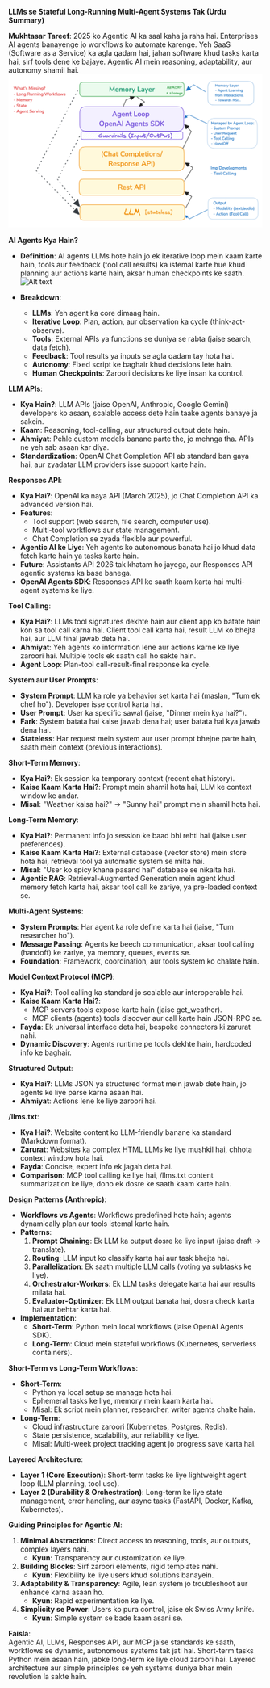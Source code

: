 **LLMs se Stateful Long-Running Multi-Agent Systems Tak (Urdu Summary)**

**Mukhtasar Tareef**:
2025 ko Agentic AI ka saal kaha ja raha hai. Enterprises AI agents banayenge jo workflows ko automate karenge. Yeh SaaS (Software as a Service) ka agla qadam hai, jahan software khud tasks karta hai, sirf tools dene ke bajaye. Agentic AI mein reasoning, adaptability, aur autonomy shamil hai.
![Alt text](agent-orchestration-layer.png)

**AI Agents Kya Hain?**  
- **Definition**: AI agents LLMs hote hain jo ek iterative loop mein kaam karte hain, tools aur feedback (tool call results) ka istemal karte hue khud planning aur actions karte hain, aksar human checkpoints ke saath.  
![Alt text](evaluation.jpg)

- **Breakdown**:  
  - **LLMs**: Yeh agent ka core dimaag hain.  
  - **Iterative Loop**: Plan, action, aur observation ka cycle (think-act-observe).  
  - **Tools**: External APIs ya functions se duniya se rabta (jaise search, data fetch).  
  - **Feedback**: Tool results ya inputs se agla qadam tay hota hai.  
  - **Autonomy**: Fixed script ke baghair khud decisions lete hain.  
  - **Human Checkpoints**: Zaroori decisions ke liye insan ka control.  

**LLM APIs**:
- **Kya Hain?**: LLM APIs (jaise OpenAI, Anthropic, Google Gemini) developers ko asaan, scalable access dete hain taake agents banaye ja sakein.  
- **Kaam**: Reasoning, tool-calling, aur structured output dete hain.  
- **Ahmiyat**: Pehle custom models banane parte the, jo mehnga tha. APIs ne yeh sab asaan kar diya.  
- **Standardization**: OpenAI Chat Completion API ab standard ban gaya hai, aur zyadatar LLM providers isse support karte hain.  

**Responses API**:
- **Kya Hai?**: OpenAI ka naya API (March 2025), jo Chat Completion API ka advanced version hai.  
- **Features**:  
  - Tool support (web search, file search, computer use).  
  - Multi-tool workflows aur state management.  
  - Chat Completion se zyada flexible aur powerful.  
- **Agentic AI ke Liye**: Yeh agents ko autonomous banata hai jo khud data fetch karte hain ya tasks karte hain.  
- **Future**: Assistants API 2026 tak khatam ho jayega, aur Responses API agentic systems ka base banega.  
- **OpenAI Agents SDK**: Responses API ke saath kaam karta hai multi-agent systems ke liye.  

**Tool Calling**:
- **Kya Hai?**: LLMs tool signatures dekhte hain aur client app ko batate hain kon sa tool call karna hai. Client tool call karta hai, result LLM ko bhejta hai, aur LLM final jawab deta hai.  
- **Ahmiyat**: Yeh agents ko information lene aur actions karne ke liye zaroori hai. Multiple tools ek saath call ho sakte hain.  
- **Agent Loop**: Plan-tool call-result-final response ka cycle.  

**System aur User Prompts**:
- **System Prompt**: LLM ka role ya behavior set karta hai (maslan, "Tum ek chef ho"). Developer isse control karta hai.  
- **User Prompt**: User ka specific sawal (jaise, "Dinner mein kya hai?").  
- **Fark**: System batata hai kaise jawab dena hai; user batata hai kya jawab dena hai.  
- **Stateless**: Har request mein system aur user prompt bhejne parte hain, saath mein context (previous interactions).  

**Short-Term Memory**:
- **Kya Hai?**: Ek session ka temporary context (recent chat history).  
- **Kaise Kaam Karta Hai?**: Prompt mein shamil hota hai, LLM ke context window ke andar.  
- **Misal**: "Weather kaisa hai?" → "Sunny hai" prompt mein shamil hota hai.  

**Long-Term Memory**:
- **Kya Hai?**: Permanent info jo session ke baad bhi rehti hai (jaise user preferences).  
- **Kaise Kaam Karta Hai?**: External database (vector store) mein store hota hai, retrieval tool ya automatic system se milta hai.  
- **Misal**: "User ko spicy khana pasand hai" database se nikalta hai.  
- **Agentic RAG**: Retrieval-Augmented Generation mein agent khud memory fetch karta hai, aksar tool call ke zariye, ya pre-loaded context se.  

**Multi-Agent Systems**:
- **System Prompts**: Har agent ka role define karta hai (jaise, "Tum researcher ho").  
- **Message Passing**: Agents ke beech communication, aksar tool calling (handoff) ke zariye, ya memory, queues, events se.  
- **Foundation**: Framework, coordination, aur tools system ko chalate hain.  

**Model Context Protocol (MCP)**:
- **Kya Hai?**: Tool calling ka standard jo scalable aur interoperable hai.  
- **Kaise Kaam Karta Hai?**:  
  - MCP servers tools expose karte hain (jaise get_weather).  
  - MCP clients (agents) tools discover aur call karte hain JSON-RPC se.  
- **Fayda**: Ek universal interface deta hai, bespoke connectors ki zarurat nahi.  
- **Dynamic Discovery**: Agents runtime pe tools dekhte hain, hardcoded info ke baghair.  

**Structured Output**:
- **Kya Hai?**: LLMs JSON ya structured format mein jawab dete hain, jo agents ke liye parse karna asaan hai.  
- **Ahmiyat**: Actions lene ke liye zaroori hai.  

**/llms.txt**:
- **Kya Hai?**: Website content ko LLM-friendly banane ka standard (Markdown format).  
- **Zarurat**: Websites ka complex HTML LLMs ke liye mushkil hai, chhota context window hota hai.  
- **Fayda**: Concise, expert info ek jagah deta hai.  
- **Comparison**: MCP tool calling ke liye hai, /llms.txt content summarization ke liye, dono ek dosre ke saath kaam karte hain.  

**Design Patterns (Anthropic)**:
- **Workflows vs Agents**: Workflows predefined hote hain; agents dynamically plan aur tools istemal karte hain.  
- **Patterns**:  
  1. **Prompt Chaining**: Ek LLM ka output dosre ke liye input (jaise draft → translate).  
  2. **Routing**: LLM input ko classify karta hai aur task bhejta hai.  
  3. **Parallelization**: Ek saath multiple LLM calls (voting ya subtasks ke liye).  
  4. **Orchestrator-Workers**: Ek LLM tasks delegate karta hai aur results milata hai.  
  5. **Evaluator-Optimizer**: Ek LLM output banata hai, dosra check karta hai aur behtar karta hai.  
- **Implementation**:  
  - **Short-Term**: Python mein local workflows (jaise OpenAI Agents SDK).  
  - **Long-Term**: Cloud mein stateful workflows (Kubernetes, serverless containers).  

**Short-Term vs Long-Term Workflows**:
- **Short-Term**:  
  - Python ya local setup se manage hota hai.  
  - Ephemeral tasks ke liye, memory mein kaam karta hai.  
  - Misal: Ek script mein planner, researcher, writer agents chalte hain.  
- **Long-Term**:  
  - Cloud infrastructure zaroori (Kubernetes, Postgres, Redis).  
  - State persistence, scalability, aur reliability ke liye.  
  - Misal: Multi-week project tracking agent jo progress save karta hai.  

**Layered Architecture**:
- **Layer 1 (Core Execution)**: Short-term tasks ke liye lightweight agent loop (LLM planning, tool use).  
- **Layer 2 (Durability & Orchestration)**: Long-term ke liye state management, error handling, aur async tasks (FastAPI, Docker, Kafka, Kubernetes).  

**Guiding Principles for Agentic AI**:
1. **Minimal Abstractions**: Direct access to reasoning, tools, aur outputs, complex layers nahi.  
   - **Kyun**: Transparency aur customization ke liye.  
2. **Building Blocks**: Sirf zaroori elements, rigid templates nahi.  
   - **Kyun**: Flexibility ke liye users khud solutions banayein.  
3. **Adaptability & Transparency**: Agile, lean system jo troubleshoot aur enhance karna asaan ho.  
   - **Kyun**: Rapid experimentation ke liye.  
4. **Simplicity se Power**: Users ko pura control, jaise ek Swiss Army knife.  
   - **Kyun**: Simple system se bade kaam asani se.  

**Faisla**:  
Agentic AI, LLMs, Responses API, aur MCP jaise standards ke saath, workflows se dynamic, autonomous systems tak jati hai. Short-term tasks Python mein asaan hain, jabke long-term ke liye cloud zaroori hai. Layered architecture aur simple principles se yeh systems duniya bhar mein revolution la sakte hain.